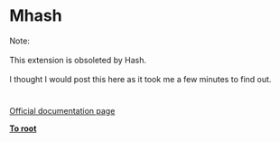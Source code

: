# Mhash




<div class="phpcode"><span class="html">
Note:<br><br>This extension is obsoleted by Hash.<br><br>I thought I would post this here as it took me a few minutes to find out.</span>
</div>
  

#

[Official documentation page](https://www.php.net/manual/en/book.mhash.php)

**[To root](/README.md)**
